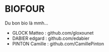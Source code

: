 # BIOFOUR

Du bon bio là mmh...

 - GLOCK Matteo : github.com/gloxounet
 - DABIER edgard : github.com/edabier
 - PINTON Camille : github.com/CamillePinton
